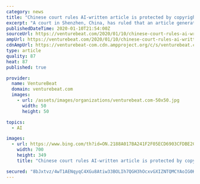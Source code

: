 ```yaml
---
category: news
title: "Chinese court rules AI-written article is protected by copyright"
excerpt: "A court in Shenzhen, China, has ruled that an article generated by artificial intelligence (AI) is protected by copyright, according to state news outlet China News Service, representing a notable milestone for AI’s credentials as a creative force. For the past five years Chinese tech titan Tencent has published content produced by automated ..."
publishedDateTime: 2020-01-10T21:54:00Z
sourceUrl: https://venturebeat.com/2020/01/10/chinese-court-rules-ai-written-article-is-protected-by-copyright/
ampUrl: https://venturebeat.com/2020/01/10/chinese-court-rules-ai-written-article-is-protected-by-copyright/amp/
cdnAmpUrl: https://venturebeat-com.cdn.ampproject.org/c/s/venturebeat.com/2020/01/10/chinese-court-rules-ai-written-article-is-protected-by-copyright/amp/
type: article
quality: 87
heat: 87
published: true

provider:
  name: VentureBeat
  domain: venturebeat.com
  images:
    - url: /assets/images/organizations/venturebeat.com-50x50.jpg
      width: 50
      height: 50

topics:
  - AI

images:
  - url: https://www.bing.com/th?id=ON.2188A017BA241F2F05ECD6903CFDBE2C
    width: 700
    height: 349
    title: "Chinese court rules AI-written article is protected by copyright"

secured: "8bJxtvz/4wT1AENqyqC4XGu8Atiw33BOLIh7QGH3hOcxvGXIZNTQMCYAoIG0Keex7P5IM3qluL25qkCvuSC6fHbrofqp+rUHiHgn5dOn6U0JlysZbBmtJPReM+5OeZcAA5pvzjTPRb7k9ZkszJ5av+mlfTy9WDEFIGqNavUtTBEmid85Wdixqq248/4ZGXIm1ZpTETIeV/LTtUBl45V6mfEwBVgTTNzFAK74gu8AHK74Gq66gSgw/rXebPL8R0p0HmYL0KO68W6lS6xe6lM9Jw==;/ArFQP6XavDfpcB+ZD2SHQ=="
---
```


